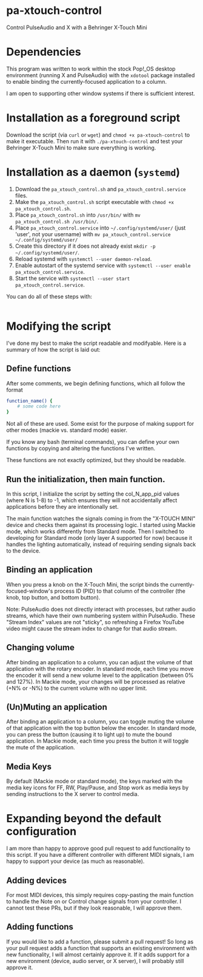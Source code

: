# pa-xtouch-control
 Control PulseAudio and X with a Behringer X-Touch Mini
 
 # Dependencies
 This program was written to work within the stock Pop!_OS desktop environment (running X and PulseAudio) with the `xdotool` package installed to enable binding the currently-focused application to a column.  
 
I am open to supporting other window systems if there is sufficient interest.

# Installation as a foreground script

Download the script (via `curl` or `wget`) and `chmod +x pa-xtouch-control` to make it executable. Then run it with `./pa-xtouch-control` and test your Behringer X-Touch Mini to make sure everything is working.

# Installation as a daemon (`systemd`)
1. Download the `pa_xtouch_control.sh` and `pa_xtouch_control.service` files. 
2. Make the `pa_xtouch_control.sh` script executable with `chmod +x pa_xtouch_control.sh`.
3. Place `pa_xtouch_control.sh` into `/usr/bin/` with `mv pa_xtouch_control.sh /usr/bin/`.
4. Place `pa_xtouch_control.service` into `~/.config/systemd/user/` (just 'user', not your username) with `mv pa_xtouch_control.service ~/.config/systemd/user/`
5. Create this directory if it does not already exist `mkdir -p ~/.config/systemd/user/`.
6. Reload systemd with `systemctl --user daemon-reload`.
7. Enable autostart of the systemd service with `systemctl --user enable pa_xtouch_control.service`.
8. Start the service with `systemctl --user start pa_xtouch_control.service`.

You can do all of these steps with:

```bash

```

 
# Modifying the script

I've done my best to make the script readable and modifyable. Here is a summary of how the script is laid out:  

## Define functions
After some comments, we begin defining functions, which all follow the format

```bash
function_name() {
	# some code here
}
```

Not all of these are used. Some exist for the purpose of making support for other modes (mackie vs. standard mode) easier. 

If you know any bash (terminal commands), you can define your own functions by copying and altering the functions I've written. 

These functions are not exactly optimized, but they should be readable.

## Run the initialization, then main function.
In this script, I initialize the script by setting the col_N_app_pid values (where N is 1-8) to -1, which ensures they will not accidentally affect applications before they are intentionally set.

The main function watches the signals coming in from the "X-TOUCH MINI" device and checks them against its processing logic. I started using Mackie mode, which works differently from Standard mode. Then I switched to developing for Standard mode (only layer A supported for now) because it handles the lighting automatically, instead of requiring sending signals back to the device. 

## Binding an application
When you press a knob on the X-Touch Mini, the script binds the currently-focused-window's process ID (PID) to that column of the controller (the knob, top button, and bottom button). 

Note: PulseAudio does not directly interact with processes, but rather audio streams, which have their own numbering system within PulseAudio. These "Stream Index" values are not "sticky", so refreshing a Firefox YouTube video might cause the stream index to change for that audio stream.

## Changing volume
After binding an application to a column, you can adjust the volume of that application with the rotary encoder. In standard mode, each time you move the encoder it will send a new volume level to the application (between 0% and 127%). In Mackie mode, your changes will be processed as relative (+N% or -N%) to the current volume with no upper limit.
## (Un)Muting an application
After binding an application to a column, you can toggle muting the volume of that application with the top button below the encoder. In standard mode, you can press the button (causing it to light up) to mute the bound application. In Mackie mode, each time you press the button it will toggle the mute of the application. 

## Media Keys
By default (Mackie mode or standard mode), the keys marked with the media key icons for FF, RW, Play/Pause, and Stop work as media keys by sending instructions to the X server to control media.

# Expanding beyond the default configuration
I am more than happy to approve good pull request to add functionality to this script. If you have a different controller with different MIDI signals, I am happy to support your device (as much as reasonable).

## Adding devices
For most MIDI devices, this simply requires copy-pasting the main function to handle the Note on or Control change signals from your controller. I cannot test these PRs, but if they look reasonable, I will approve them.

## Adding functions
If you would like to add a function, please submit a pull request! So long as your pull request adds a function that supports an existing environment with new functionality, I will almost certainly approve it. 
If it adds support for a new environment (device, audio server, or X server), I will probably still approve it.
